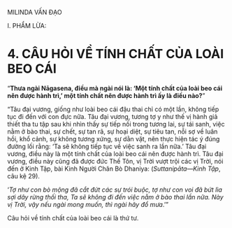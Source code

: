 MILINDA VẤN ĐẠO

I. PHẨM LỪA:

# 4. CÂU HỎI VỀ TÍNH CHẤT CỦA LOÀI BEO CÁI

“**Thưa ngài Nāgasena, điều mà ngài nói là: ‘Một tính chất của loài beo cái nên được hành trì,’ một tính chất nên được hành trì ấy là điều nào?**”

“Tâu đại vương, giống như loài beo cái đậu thai chỉ có một lần, không tiếp tục đi đến với con đực nữa. Tâu đại vương, tương tợ y như thế vị hành giả thiết tha tu tập sau khi nhìn thấy sự tiếp nối trong tương lai, sự tái sanh, việc nằm ở bào thai, sự chết, sự tan rã, sự hoại diệt, sự tiêu tan, nỗi sợ về luân hồi, khổ cảnh, sự không tương xứng, sự dằn vặt, nên thực hiện tác ý đúng đường lối rằng: ‘Ta sẽ không tiếp tục về việc sanh ra lần nữa.’ Tâu đại vương, điều này là một tính chất của loài beo cái nên được hành trì. Tâu đại vương, điều này cũng đã được đức Thế Tôn, vị Trời vượt trội các vị Trời, nói đến ở Kinh Tập, bài Kinh Người Chăn Bò Dhaniya: (_Suttanipāta—Kinh Tập_, câu kệ 29).

‘_Tợ như con bò mộng đã cắt đứt các sự trói buộc, tợ như con voi đã bứt lìa sợi dây rừng thối tha, Ta sẽ không đi đến việc nằm ở bào thai lần nữa. Này vị Trời, vậy nếu ngài mong muốn, thì ngài hãy đổ mưa_.’”

Câu hỏi về tính chất của loài beo cái là thứ tư.
